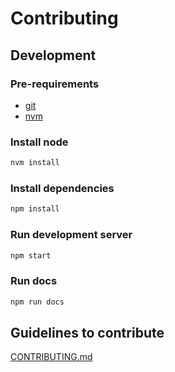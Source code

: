 # Contributing

## Development

### Pre-requirements

- [git](https://git-scm.com)
- [nvm](https://github.com/nvm-sh/nvm)

### Install node

```bash
nvm install
```

### Install dependencies

```bash
npm install
```

### Run development server

```bash
npm start
```

### Run docs

```bash
npm run docs
```

## Guidelines to contribute

[CONTRIBUTING.md](https://github.com/tiagoporto/.github/blob/main/CONTRIBUTING.md)
